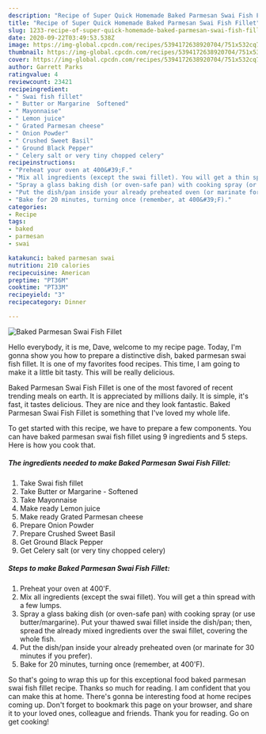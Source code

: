 ```yaml
---
description: "Recipe of Super Quick Homemade Baked Parmesan Swai Fish Fillet"
title: "Recipe of Super Quick Homemade Baked Parmesan Swai Fish Fillet"
slug: 1233-recipe-of-super-quick-homemade-baked-parmesan-swai-fish-fillet
date: 2020-09-22T03:49:53.538Z
image: https://img-global.cpcdn.com/recipes/5394172638920704/751x532cq70/baked-parmesan-swai-fish-fillet-recipe-main-photo.jpg
thumbnail: https://img-global.cpcdn.com/recipes/5394172638920704/751x532cq70/baked-parmesan-swai-fish-fillet-recipe-main-photo.jpg
cover: https://img-global.cpcdn.com/recipes/5394172638920704/751x532cq70/baked-parmesan-swai-fish-fillet-recipe-main-photo.jpg
author: Garrett Parks
ratingvalue: 4
reviewcount: 23421
recipeingredient:
- " Swai fish fillet"
- " Butter or Margarine  Softened"
- " Mayonnaise"
- " Lemon juice"
- " Grated Parmesan cheese"
- " Onion Powder"
- " Crushed Sweet Basil"
- " Ground Black Pepper"
- " Celery salt or very tiny chopped celery"
recipeinstructions:
- "Preheat your oven at 400&#39;F."
- "Mix all ingredients (except the swai fillet). You will get a thin spread with a few lumps."
- "Spray a glass baking dish (or oven-safe pan) with cooking spray (or use butter/margarine). Put your thawed swai fillet inside the dish/pan; then, spread the already mixed ingredients over the swai fillet, covering the whole fish."
- "Put the dish/pan inside your already preheated oven (or marinate for 30 minutes if you prefer)."
- "Bake for 20 minutes, turning once (remember, at 400&#39;F)."
categories:
- Recipe
tags:
- baked
- parmesan
- swai

katakunci: baked parmesan swai 
nutrition: 210 calories
recipecuisine: American
preptime: "PT36M"
cooktime: "PT33M"
recipeyield: "3"
recipecategory: Dinner

---
```



![Baked Parmesan Swai Fish Fillet](https://img-global.cpcdn.com/recipes/5394172638920704/751x532cq70/baked-parmesan-swai-fish-fillet-recipe-main-photo.jpg)

Hello everybody, it is me, Dave, welcome to my recipe page. Today, I'm gonna show you how to prepare a distinctive dish, baked parmesan swai fish fillet. It is one of my favorites food recipes. This time, I am going to make it a little bit tasty. This will be really delicious.

Baked Parmesan Swai Fish Fillet is one of the most favored of recent trending meals on earth. It is appreciated by millions daily. It is simple, it's fast, it tastes delicious. They are nice and they look fantastic. Baked Parmesan Swai Fish Fillet is something that I've loved my whole life.




To get started with this recipe, we have to prepare a few components. You can have baked parmesan swai fish fillet using 9 ingredients and 5 steps. Here is how you cook that.

<!--inarticleads1-->

##### The ingredients needed to make Baked Parmesan Swai Fish Fillet:

1. Take  Swai fish fillet
1. Take  Butter or Margarine - Softened
1. Take  Mayonnaise
1. Make ready  Lemon juice
1. Make ready  Grated Parmesan cheese
1. Prepare  Onion Powder
1. Prepare  Crushed Sweet Basil
1. Get  Ground Black Pepper
1. Get  Celery salt (or very tiny chopped celery)




<!--inarticleads2-->

##### Steps to make Baked Parmesan Swai Fish Fillet:

1. Preheat your oven at 400&#39;F.
1. Mix all ingredients (except the swai fillet). You will get a thin spread with a few lumps.
1. Spray a glass baking dish (or oven-safe pan) with cooking spray (or use butter/margarine). Put your thawed swai fillet inside the dish/pan; then, spread the already mixed ingredients over the swai fillet, covering the whole fish.
1. Put the dish/pan inside your already preheated oven (or marinate for 30 minutes if you prefer).
1. Bake for 20 minutes, turning once (remember, at 400&#39;F).




So that's going to wrap this up for this exceptional food baked parmesan swai fish fillet recipe. Thanks so much for reading. I am confident that you can make this at home. There's gonna be interesting food at home recipes coming up. Don't forget to bookmark this page on your browser, and share it to your loved ones, colleague and friends. Thank you for reading. Go on get cooking!
